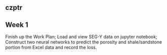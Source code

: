 ## czptr
## Week 1  

Finish up the Work Plan; Load and view SEG-Y data on jupyter notebook; Construct two neural networks to predict the porosity and shale/sandstone portion from Excel data and record the loss.

